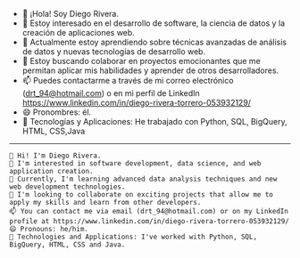 - 👋 ¡Hola! Soy Diego Rivera.
- 👀 Estoy interesado en el desarrollo de software, la ciencia de datos y la creación de aplicaciones web.
- 🌱 Actualmente estoy aprendiendo sobre técnicas avanzadas de análisis de datos y nuevas tecnologías de desarrollo web.
- 💞️ Estoy buscando colaborar en proyectos emocionantes que me permitan aplicar mis habilidades y aprender de otros desarrolladores.
- 📫 Puedes contactarme a través de mi correo electrónico (drt_94@hotmail.com) o en mi perfil de LinkedIn https://www.linkedin.com/in/diego-rivera-torrero-053932129/
- 😄 Pronombres: él.
- 🚀 Tecnologías y Aplicaciones: He trabajado con Python, SQL, BigQuery, HTML, CSS,Java

-------------


    👋 Hi! I'm Diego Rivera.
    👀 I'm interested in software development, data science, and web application creation.
    🌱 Currently, I'm learning advanced data analysis techniques and new web development technologies.
    💞️ I'm looking to collaborate on exciting projects that allow me to apply my skills and learn from other developers.
    📫 You can contact me via email (drt_94@hotmail.com) or on my LinkedIn profile at https://www.linkedin.com/in/diego-rivera-torrero-053932129/
    😄 Pronouns: he/him.
    🚀 Technologies and Applications: I've worked with Python, SQL, BigQuery, HTML, CSS and Java.
